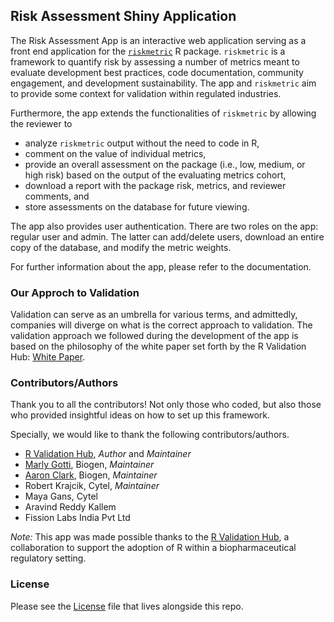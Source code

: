 ## Risk Assessment Shiny Application

The Risk Assessment App is an interactive web application serving as a front end
application for the [`riskmetric`](https://github.com/pharmaR/riskmetric) R package. `riskmetric` is a framework to quantify risk by assessing a number of
metrics meant to evaluate development best practices, code documentation,
community engagement, and development sustainability. The app and `riskmetric`
aim to provide some context for validation within regulated industries.

Furthermore, the app extends the functionalities of `riskmetric` by allowing
the reviewer to

- analyze `riskmetric` output without the need to code in R,
- comment on the value of individual metrics,
- provide an overall assessment on the package (i.e., low, medium, or high risk)
based on the output of the evaluating metrics cohort,
- download a report with the package risk, metrics, and reviewer comments, and
- store assessments on the database for future viewing.

The app also provides user authentication. There are two roles on the app:
regular user and admin. The latter can add/delete users,
download an entire copy of the database, and modify the metric weights.

For further information about the app, please refer to the documentation.

<!---------------------------------------------------------------------------->
<!---------------------------------------------------------------------------->

### Our Approch to Validation

Validation can serve as an umbrella for various terms, and admittedly,
companies will diverge on what is the correct approach to validation. The 
validation approach we followed during the development of the app is
based on the philosophy of the white paper set forth by the
R Validation Hub: [White Paper](https://www.pharmar.org/white-paper/).

<!---------------------------------------------------------------------------->
<!---------------------------------------------------------------------------->

### Contributors/Authors

Thank you to all the contributors! Not only those who coded, but also those
who provided insightful ideas on how to set up this framework.

Specially, we would like to thank the following contributors/authors.

- [R Validation Hub](https://www.pharmar.org), *Author* and *Maintainer*
- [Marly Gotti](https://www.marlygotti.com), Biogen, *Maintainer*
- [Aaron Clark](https://www.linkedin.com/in/dataaaronclark/), Biogen, *Maintainer*
- Robert Krajcik, Cytel, *Maintainer*
- Maya Gans, Cytel
- Aravind Reddy Kallem
- Fission Labs India Pvt Ltd

_Note:_ This app was made possible thanks to the [R Validation Hub](https://www.pharmar.org/about/), a collaboration to support the adoption
of R within a biopharmaceutical regulatory setting.

<!---------------------------------------------------------------------------->
<!---------------------------------------------------------------------------->

### License

Please see the [License](LICENSE.md) file that lives alongside this repo.
